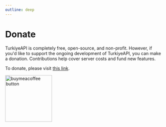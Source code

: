 ```yaml
---
outline: deep
---
```


# Donate

TurkiyeAPI is completely free, open-source, and non-profit. However, if you'd like to support the ongoing development of TurkiyeAPI, you can make a donation. Contributions help cover server costs and fund new features.

To donate, please visit [this link](https://www.buymeacoffee.com/ubeydeozdmr).

<a href="https://www.buymeacoffee.com/ubeydeozdmr"><img src="https://cdn.buymeacoffee.com/buttons/v2/default-yellow.png" alt="buymeacoffee button" width="150" /></a>
